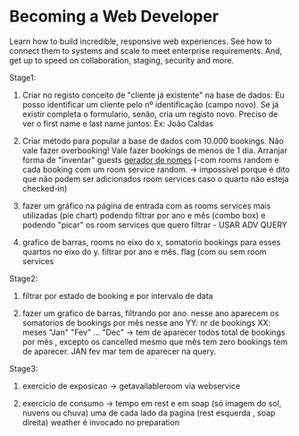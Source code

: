 # Becoming a Web Developer
Learn how to build incredible, responsive web experiences. See how to connect them to systems and scale to meet enterprise requirements. And, get up to speed on collaboration, staging, security and more.

Stage1:
1) Criar no registo conceito de "cliente já existente" na base de dados: Eu posso identificar um cliente pelo nº identificação (campo novo). Se já existir completa o formulario, senão, cria um registo novo. Preciso de ver o first name e last name juntos: Ex: João Caldas

2) Criar método para popular a base de dados com 10.000 bookings. Não vale fazer overbooking! Vale fazer bookings de menos de 1 dia. Arranjar forma de "inventar" guests [gerador de nomes](https://github.com/miguelpardal/random-name-generator)
(-com rooms random e cada booking com um room service random. -> impossível porque é dito que não podem ser adicionados room services caso o quarto não esteja checked-in)

3) fazer um gráfico na página de entrada com as rooms services mais utilizadas (pie chart) podendo filtrar por ano e mês (combo box) e podendo "picar" os room services que quero filtrar - USAR ADV QUERY

4) grafico de barras, rooms no eixo do x, somatorio bookings para esses quartos no eixo do y. filtrar por ano e mês. flag (com ou sem room services

Stage2:
1) filtrar por estado de booking e por intervalo de data

2) fazer um grafico de barras, filtrando por ano. nesse ano aparecem os somatorios de bookings por mês nesse ano
YY: nr de bookings
XX: meses "Jan" "Fev" ... "Dec" -> tem de aparecer todos
total de bookings por mês , excepto os cancelled mesmo que mês tem zero bookings tem de aparecer.
JAN fev mar tem de aparecer na query.

Stage3:

  1) exercicio de exposicao -> getavailableroom via webservice

  2) exercicio de consumo -> tempo em rest e em soap (só imagem do sol, nuvens ou chuva)
uma de cada lado da pagina (rest esquerda , soap direita)
weather é invocado no preparation
